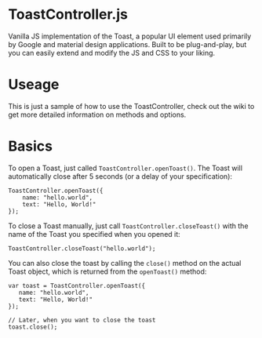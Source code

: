 # ToastController.js

Vanilla JS implementation of the Toast, a popular UI element used primarily by
Google and material design applications. Built to be plug-and-play, but you can
easily extend and modify the JS and CSS to your liking. 

# Useage

This is just a sample of how to use the ToastController, check out the wiki to
get more detailed information on methods and options.

# Basics

To open a Toast, just called `ToastController.openToast()`. The Toast will
automatically close after 5 seconds (or a delay of your specification):

```
ToastController.openToast({
    name: "hello.world",
    text: "Hello, World!" 
});
```

To close a Toast manually, just call `ToastController.closeToast()` with the
name of the Toast you specified when you opened it:

```
ToastController.closeToast("hello.world");
```

You can also close the toast by calling the `close()` method on the actual Toast
object, which is returned from the `openToast()` method:

```
var toast = ToastController.openToast({
   name: "hello.world",
   text: "Hello, World!"
});

// Later, when you want to close the toast
toast.close();
```